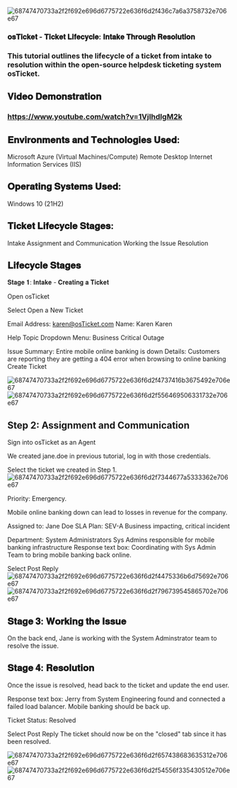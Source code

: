 ![68747470733a2f2f692e696d6775722e636f6d2f436c7a6a3758732e706e67](https://github.com/user-attachments/assets/0e9478d9-8af8-4c97-b0c0-52919e48d61d)
  ### 𝐨𝐬𝐓𝐢𝐜𝐤𝐞𝐭 - 𝐓𝐢𝐜𝐤𝐞𝐭 𝐋𝐢𝐟𝐞𝐜𝐲𝐜𝐥𝐞: 𝐈𝐧𝐭𝐚𝐤𝐞 𝐓𝐡𝐫𝐨𝐮𝐠𝐡 𝐑𝐞𝐬𝐨𝐥𝐮𝐭𝐢𝐨𝐧  

### This tutorial outlines the lifecycle of a ticket from intake to resolution within the open-source helpdesk ticketing system osTicket.


## 𝐕𝐢𝐝𝐞𝐨 𝐃𝐞𝐦𝐨𝐧𝐬𝐭𝐫𝐚𝐭𝐢𝐨𝐧
### https://www.youtube.com/watch?v=1VjIhdIgM2k

## 𝐄𝐧𝐯𝐢𝐫𝐨𝐧𝐦𝐞𝐧𝐭𝐬 𝐚𝐧𝐝 𝐓𝐞𝐜𝐡𝐧𝐨𝐥𝐨𝐠𝐢𝐞𝐬 𝐔𝐬𝐞𝐝: 

Microsoft Azure (Virtual Machines/Compute)
Remote Desktop
Internet Information Services (IIS)


 ## 𝐎𝐩𝐞𝐫𝐚𝐭𝐢𝐧𝐠 𝐒𝐲𝐬𝐭𝐞𝐦𝐬 𝐔𝐬𝐞𝐝:
 Windows 10 (21H2)

## 𝐓𝐢𝐜𝐤𝐞𝐭 𝐋𝐢𝐟𝐞𝐜𝐲𝐜𝐥𝐞 𝐒𝐭𝐚𝐠𝐞𝐬:
 Intake
Assignment and Communication
Working the Issue
Resolution

## 𝐋𝐢𝐟𝐞𝐜𝐲𝐜𝐥𝐞 𝐒𝐭𝐚𝐠𝐞𝐬
 𝐒𝐭𝐚𝐠𝐞 𝟏: 𝐈𝐧𝐭𝐚𝐤𝐞 - 𝐂𝐫𝐞𝐚𝐭𝐢𝐧𝐠 𝐚 𝐓𝐢𝐜𝐤𝐞𝐭
         
Open osTicket

Select Open a New Ticket

Email Address: karen@osTicket.com
Name: Karen Karen

Help Topic Dropdown Menu: Business Critical Outage

Issue Summary: Entire mobile online banking is down
Details: Customers are reporting they are getting a 404 error when browsing to online banking
Create Ticket

![68747470733a2f2f692e696d6775722e636f6d2f4737416b3675492e706e67](https://github.com/user-attachments/assets/8d593252-3ecc-4543-a316-3f0436769fc4)
![68747470733a2f2f692e696d6775722e636f6d2f556469506331732e706e67](https://github.com/user-attachments/assets/3f3aaf7b-1b4a-460f-85a8-77aea5a9def3)

## Step 2: Assignment and Communication
Sign into osTicket as an Agent

We created jane.doe in previous tutorial, log in with those credentials.

Select the ticket we created in Step 1.
![68747470733a2f2f692e696d6775722e636f6d2f7344677a5333362e706e67](https://github.com/user-attachments/assets/4b35658f-fddb-438a-963d-8cda7b694f84)

Priority: Emergency.

Mobile online banking down can lead to losses in revenue for the company.

Assigned to: Jane Doe
SLA Plan: SEV-A
Business impacting, critical incident

Department: System Administrators
Sys Admins responsible for mobile banking infrastructure
Response text box: Coordinating with Sys Admin Team to bring mobile banking back online.

Select Post Reply
![68747470733a2f2f692e696d6775722e636f6d2f4475336b6d75692e706e67](https://github.com/user-attachments/assets/a61ed346-1e19-4d07-b964-21c21072baa1)
![68747470733a2f2f692e696d6775722e636f6d2f796739545865702e706e67](https://github.com/user-attachments/assets/fff93585-39be-4572-bff8-d48769d5d87a)
 ## 𝐒𝐭𝐚𝐠𝐞 𝟑: 𝐖𝐨𝐫𝐤𝐢𝐧𝐠 𝐭𝐡𝐞 𝐈𝐬𝐬𝐮𝐞
 
On the back end, Jane is working with the System Adminstrator team to resolve the issue.
## 𝐒𝐭𝐚𝐠𝐞 𝟒: 𝐑𝐞𝐬𝐨𝐥𝐮𝐭𝐢𝐨𝐧
Once the issue is resolved, head back to the ticket and update the end user.

Response text box: Jerry from System Engineering found and connected a failed load balancer. Mobile banking should be back up.

Ticket Status: Resolved

Select Post Reply
The ticket should now be on the "closed" tab since it has been resolved.

![68747470733a2f2f692e696d6775722e636f6d2f657438683635312e706e67](https://github.com/user-attachments/assets/6dac8dc6-e89a-40d4-9795-19184cc7a44a)
![68747470733a2f2f692e696d6775722e636f6d2f54556f335430512e706e67](https://github.com/user-attachments/assets/e67871bd-381f-438e-8111-613c914402eb)






